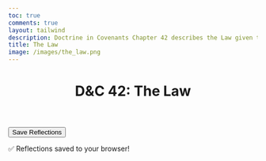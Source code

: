 ```yaml
---
toc: true
comments: true
layout: tailwind
description: Doctrine in Covenants Chapter 42 describes the Law given to the Saints of Ohio.
title: The Law 
image: /images/the_law.png
---
```


<div class="max-w-4xl mx-auto px-4 py-8">
    <header class="text-center mb-10">
        <h1 class="text-3xl font-bold text-gray-900">D&C 42: The Law</h1>
    </header>
    <!-- Dynamic Sections Container -->
    <div id="sections-container"></div>
    <div class="text-center mt-10">
        <button onclick="saveReflections()" class="bg-blue-600 hover:bg-blue-700 text-white font-semibold py-2 px-6 rounded">Save Reflections</button>
        <p id="saved-msg" class="mt-4 text-green-600 hidden">✅ Reflections saved to your browser!</p>
    </div>
</div>

<script>
    // JSON Data for Sections
    const sectionsData = [
        {
            title: "📖 The Law Begins with Preaching",
            scriptures: [
                "“Ye shall go forth in the power of my Spirit... two by two” (D&C 42:6)",
                "“It shall not be given to any one to go forth to preach... except he be ordained by some one who has authority” (D&C 42:11)"
            ],
            description: "This begins with a missionary effort and personal preparation. We share the gospel out of love, and the promise is that those who receive it will be gathered to Zion.",
            reflectionPlaceholder: "How do I prepare to teach or testify to others?"
        },
        {
            title: "👩‍⚖️ The Law and the Bishop",
            scriptures: [
                "“He shall be appointed... to be a bishop unto the church” (D&C 42:10)",
                "“They shall be laid before the bishop... to administer to the poor and the needy” (D&C 42:31–34)"
            ],
            description: "Priesthood authority is critical in administering the law. The bishop becomes the steward over consecrated offerings and the needs of the poor, ensuring fairness and spiritual welfare.",
            reflectionPlaceholder: "How does the role of a bishop shape our community care?"
        },
        {
            title: "🤝 The Law of Consecration",
            scriptures: [
                "“Remember the poor... with a covenant and a deed which cannot be broken” (D&C 42:30)",
                "“Every man shall be made accountable unto me, a steward over his own property” (D&C 42:32)"
            ],
            description: "This law is more than tithing—it’s a full-hearted offering of ourselves to build Zion. Each gives according to their ability and receives according to their needs. The bishop is a judge in Israel.",
            reflectionPlaceholder: "What would living the law of consecration look like today?"
        },
        {
            title: "🛡️ The Law of Protection",
            scriptures: [
                "“Thou shalt not kill... he shall not have forgiveness” (D&C 42:18)",
                "“Thou shalt not steal... lie... commit adultery... speak evil” (D&C 42:20–27)",
                "“If thou lovest me thou shalt serve me and keep all my commandments” (D&C 42:29)"
            ],
            description: "This law includes justice and protection. The Lord outlines consequences for murder, stealing, lying, lust, and adultery. These laws protect families and promote safety in Zion.",
            reflectionPlaceholder: "How does God's law protect freedom and peace?"
        },
        {
            title: "📜 The Law of Scripture",
            scriptures: [
                "“Teach the principles of my gospel... as directed by the Spirit” (D&C 42:12–13)",
                "“The Spirit shall be given by the prayer of faith; if ye receive not the Spirit ye shall not teach” (D&C 42:14)"
            ],
            description: "Teaching the gospel requires the Spirit. Those who teach must be called, ordained, and led by the Holy Ghost. The scriptures are the law and standard by which we teach and live.",
            reflectionPlaceholder: "How do I let scripture and the Spirit guide what I teach and learn?"
        }
    ];

    // Function to generate a unique ID based on the title
    function generateId(title) {
        return `dc42-${title.toLowerCase().replace(/[^a-z0-9]+/g, "-").replace(/(^-|-$)/g, "")}`;
    }

    // Function to Render Sections Dynamically
    function renderSections() {
        const container = document.getElementById("sections-container");
        sectionsData.forEach(section => {
            const id = generateId(section.title); // Generate a unique ID for the section
            const scripturesHTML = section.scriptures
                .map(scripture => `<p class="mb-2 italic text-gray-700">${scripture}</p>`)
                .join("");

            const sectionHTML = `
                <section class="bg-gray-100 shadow rounded-xl p-6 mb-6">
                    <h2 class="text-xl font-semibold mb-2">${section.title}</h2>
                    ${scripturesHTML}
                    <p class="mb-4">${section.description}</p>
                    <label class="block mb-1 font-medium">Reflection:</label>
                    <textarea id="${id}" class="w-full p-2 border rounded" placeholder="${section.reflectionPlaceholder}"></textarea>
                </section>
            `;
            container.insertAdjacentHTML("beforeend", sectionHTML);
        });
    }

    // Load Reflections from Local Storage
    function loadReflections() {
        sectionsData.forEach(section => {
            const id = generateId(section.title); // Generate the same unique ID
            const saved = localStorage.getItem(id);
            if (saved) document.getElementById(id).value = saved;
        });
    }

    // Save Reflections to Local Storage
    function saveReflections() {
        sectionsData.forEach(section => {
            const id = generateId(section.title); // Generate the same unique ID
            const value = document.getElementById(id).value;
            localStorage.setItem(id, value);
        });
        const savedMsg = document.getElementById("saved-msg");
        savedMsg.classList.remove("hidden");
        setTimeout(() => savedMsg.classList.add("hidden"), 3000);
    }

    // Initialize the Page
    document.addEventListener("DOMContentLoaded", () => {
        renderSections();
        loadReflections();
    });
</script>